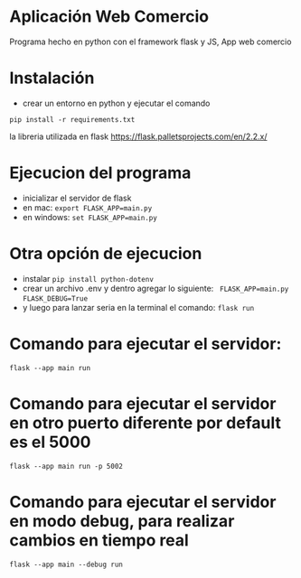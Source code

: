 # Aplicación Web Comercio

Programa hecho en python con el framework flask y JS, App web comercio

# Instalación
- crear un entorno en python y ejecutar el comando
```
pip install -r requirements.txt
```
la libreria utilizada en flask https://flask.palletsprojects.com/en/2.2.x/

# Ejecucion del programa
- inicializar el servidor de flask
- en mac: ```export FLASK_APP=main.py```
- en windows: ```set FLASK_APP=main.py```

# Otra opción de ejecucion
- instalar
  ```pip install python-dotenv```
- crear un archivo .env y dentro agregar lo siguiente:
``` FLASK_APP=main.py```
``` FLASK_DEBUG=True ```
- y luego para lanzar seria en la terminal el comando:
``` flask run ```
# Comando para ejecutar el servidor:
```flask --app main run```
# Comando para ejecutar el servidor en otro puerto diferente por default es el 5000
```flask --app main run -p 5002```
# Comando para ejecutar el servidor en modo debug, para realizar cambios en tiempo real
```flask --app main --debug run```